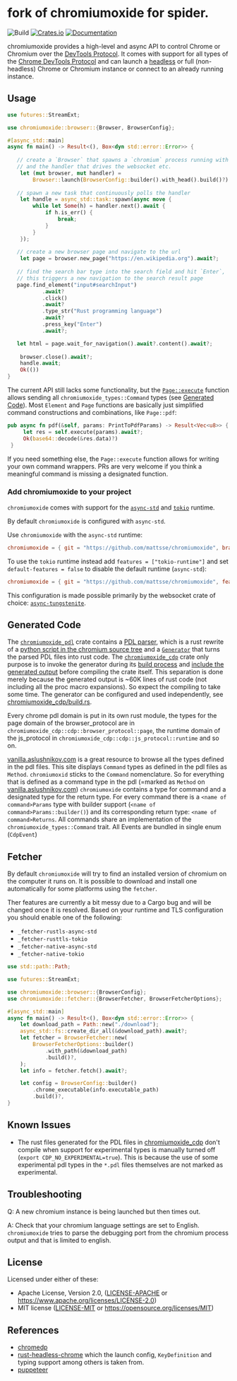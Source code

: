 fork of chromiumoxide for spider.
=====================
![Build](https://github.com/mattsse/chromiumoxide/workflows/Continuous%20integration/badge.svg)
[![Crates.io](https://img.shields.io/crates/v/chromiumoxide.svg)](https://crates.io/crates/chromiumoxide)
[![Documentation](https://docs.rs/chromiumoxide/badge.svg)](https://docs.rs/chromiumoxide)

chromiumoxide provides a high-level and async API to control Chrome or Chromium over the [DevTools Protocol](https://chromedevtools.github.io/devtools-protocol/). It comes with support for all types of the [Chrome DevTools Protocol](https://chromedevtools.github.io/devtools-protocol/) and can launch a [headless](https://developers.google.com/web/updates/2017/04/headless-chrome) or full (non-headless) Chrome or Chromium instance or connect to an already running instance.

## Usage

```rust
use futures::StreamExt;

use chromiumoxide::browser::{Browser, BrowserConfig};

#[async_std::main]
async fn main() -> Result<(), Box<dyn std::error::Error>> {
    
   // create a `Browser` that spawns a `chromium` process running with UI (`with_head()`, headless is default) 
   // and the handler that drives the websocket etc.
    let (mut browser, mut handler) =
        Browser::launch(BrowserConfig::builder().with_head().build()?).await?;
    
   // spawn a new task that continuously polls the handler
    let handle = async_std::task::spawn(async move {
        while let Some(h) = handler.next().await {
            if h.is_err() {
                break;
            }
        }
    });
    
   // create a new browser page and navigate to the url
    let page = browser.new_page("https://en.wikipedia.org").await?;
    
   // find the search bar type into the search field and hit `Enter`,
   // this triggers a new navigation to the search result page
   page.find_element("input#searchInput")
           .await?
           .click()
           .await?
           .type_str("Rust programming language")
           .await?
           .press_key("Enter")
           .await?;

   let html = page.wait_for_navigation().await?.content().await?;
   
    browser.close().await?;
    handle.await;
    Ok(())
}
```

The current API still lacks some functionality, but the [`Page::execute`](src/page.rs) function allows sending all `chromiumoxide_types::Command` types (see [Generated Code](README.md#generated-code)). Most `Element` and `Page` functions are basically just simplified command constructions and combinations, like `Page::pdf`:

```rust
pub async fn pdf(&self, params: PrintToPdfParams) -> Result<Vec<u8>> {
     let res = self.execute(params).await?;
     Ok(base64::decode(&res.data)?)
 }
```

If you need something else, the `Page::execute` function allows for writing your own command wrappers. PRs are very welcome if you think a meaningful command is missing a designated function.

### Add chromiumoxide to your project

`chromiumoxide` comes with support for the [`async-std`](https://github.com/async-rs/async-std) and [`tokio`](https://github.com/tokio-rs/tokio) runtime. 

By default `chromiumoxide` is configured with `async-std`.

Use `chromiumoxide` with the `async-std` runtime:

```toml
chromiumoxide = { git = "https://github.com/mattsse/chromiumoxide", branch = "main"}
```

To use the `tokio` runtime instead add `features = ["tokio-runtime"]` and set `default-features = false` to disable the default runtime (`async-std`):

```toml
chromiumoxide = { git = "https://github.com/mattsse/chromiumoxide", features = ["tokio-runtime"], default-features = false, branch = "main"}
```

This configuration is made possible primarily by the websocket crate of choice: [`async-tungstenite`](https://github.com/sdroege/async-tungstenite).

## Generated Code

The [`chromiumoxide_pdl`](chromiumoxide_pdl) crate contains a [PDL parser](chromiumoxide_pdl/src/pdl/parser.rs), which is a rust rewrite of a [python script in the chromium source tree]( https://chromium.googlesource.com/deps/inspector_protocol/+/refs/heads/master/pdl.py) and a [`Generator`](chromiumoxide_pdl/src/build/generator.rs) that turns the parsed PDL files into rust code. The [`chromiumoxide_cdp`](chromiumoxide_cdp) crate only purpose is to invoke the generator during its [build process](chromiumoxide_cdp/build.rs) and [include the generated output](chromiumoxide_cdp/src/lib.rs) before compiling the crate itself. This separation is done merely because the generated output is ~60K lines of rust code (not including all the proc macro expansions). So expect the compiling to take some time.
The generator can be configured and used independently, see [chromiumoxide_cdp/build.rs](chromiumoxide_cdp/build.rs).

Every chrome pdl domain is put in its own rust module, the types for the page domain of the browser_protocol are in `chromiumoxide_cdp::cdp::browser_protocol::page`, the runtime domain of the js_protocol in  `chromiumoxide_cdp::cdp::js_protocol::runtime` and so on.

[vanilla.aslushnikov.com](https://vanilla.aslushnikov.com/) is a great resource to browse all the types defined in the pdl files. This site displays `Command` types as defined in the pdl files as `Method`. `chromiumoxid` sticks to the `Command` nomenclature. So for everything that is defined as a command type in the pdl (=marked as `Method` on [vanilla.aslushnikov.com](https://vanilla.aslushnikov.com/)) `chromiumoxide` contains a type for command and a designated type for the return type. For every command there is a `<name of command>Params` type with builder support (`<name of command>Params::builder()`) and its corresponding return type: `<name of command>Returns`. All commands share an implementation of the `chromiumoxide_types::Command` trait.
All Events are bundled in single enum (`CdpEvent`)

## Fetcher

By default `chromiumoxide` will try to find an installed version of chromium on the computer it runs on.
It is possible to download and install one automatically for some platforms using the `fetcher`.

Ther features are currently a bit messy due to a Cargo bug and will be changed once it is resolved.
Based on your runtime and TLS configuration you should enable one of the following:
- `_fetcher-rustls-async-std`
- `_fetcher-rusttls-tokio`
- `_fetcher-native-async-std`
- `_fetcher-native-tokio`

```rust
use std::path::Path;

use futures::StreamExt;

use chromiumoxide::browser::{BrowserConfig};
use chromiumoxide::fetcher::{BrowserFetcher, BrowserFetcherOptions};

#[async_std::main]
async fn main() -> Result<(), Box<dyn std::error::Error>> {
    let download_path = Path::new("./download");
    async_std::fs::create_dir_all(&download_path).await?;
    let fetcher = BrowserFetcher::new(
        BrowserFetcherOptions::builder()
            .with_path(&download_path)
            .build()?,
    );
    let info = fetcher.fetch().await?;

    let config = BrowserConfig::builder()
        .chrome_executable(info.executable_path)
        .build()?,
}
```

## Known Issues

* The rust files generated for the PDL files in [chromiumoxide_cdp](./chromiumoxide_cdp) don't compile when support for experimental types is manually turned off (`export CDP_NO_EXPERIMENTAL=true`). This is because the use of some experimental pdl types in the `*.pdl` files themselves are not marked as experimental.

## Troubleshooting

Q: A new chromium instance is being launched but then times out.

A: Check that your chromium language settings are set to English. `chromiumoxide` tries to parse the debugging port from the chromium process output and that is limited to english.

## License

Licensed under either of these:

 * Apache License, Version 2.0, ([LICENSE-APACHE](LICENSE-APACHE) or
   https://www.apache.org/licenses/LICENSE-2.0)
 * MIT license ([LICENSE-MIT](LICENSE-MIT) or
   https://opensource.org/licenses/MIT)
   

## References

* [chromedp](https://github.com/chromedp/chromedp)
* [rust-headless-chrome](https://github.com/atroche/rust-headless-chrome) which the launch config, `KeyDefinition` and typing support among others is taken from.
* [puppeteer](https://github.com/puppeteer/puppeteer)

